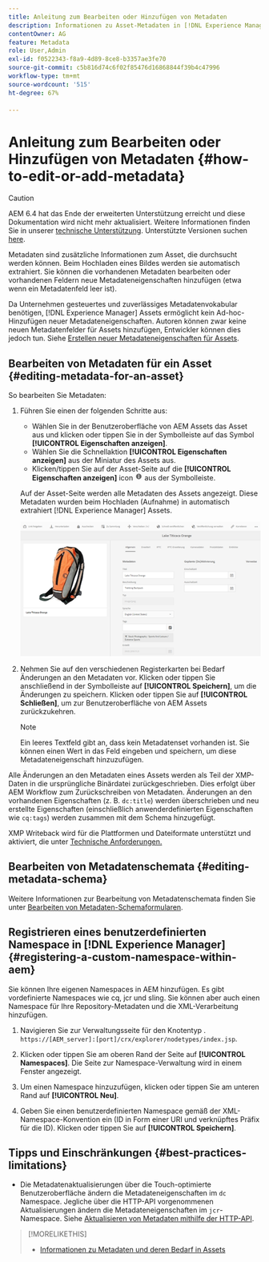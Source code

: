 ```yaml
---
title: Anleitung zum Bearbeiten oder Hinzufügen von Metadaten
description: Informationen zu Asset-Metadaten in [!DNL Experience Manager] Assets und verschiedene Möglichkeiten zum Bearbeiten von Asset-Metadaten.
contentOwner: AG
feature: Metadata
role: User,Admin
exl-id: f0522343-f8a9-4d89-8ce8-b3357ae3fe70
source-git-commit: c5b816d74c6f02f85476d16868844f39b4c47996
workflow-type: tm+mt
source-wordcount: '515'
ht-degree: 67%

---
```


# Anleitung zum Bearbeiten oder Hinzufügen von Metadaten {#how-to-edit-or-add-metadata}

>[!CAUTION]
>
>AEM 6.4 hat das Ende der erweiterten Unterstützung erreicht und diese Dokumentation wird nicht mehr aktualisiert. Weitere Informationen finden Sie in unserer [technische Unterstützung](https://helpx.adobe.com/de/support/programs/eol-matrix.html). Unterstützte Versionen suchen [here](https://experienceleague.adobe.com/docs/?lang=de).

Metadaten sind zusätzliche Informationen zum Asset, die durchsucht werden können. Beim Hochladen eines Bildes werden sie automatisch extrahiert. Sie können die vorhandenen Metadaten bearbeiten oder vorhandenen Feldern neue Metadateneigenschaften hinzufügen (etwa wenn ein Metadatenfeld leer ist).

Da Unternehmen gesteuertes und zuverlässiges Metadatenvokabular benötigen, [!DNL Experience Manager] Assets ermöglicht kein Ad-hoc-Hinzufügen neuer Metadateneigenschaften. Autoren können zwar keine neuen Metadatenfelder für Assets hinzufügen, Entwickler können dies jedoch tun. Siehe [Erstellen neuer Metadateneigenschaften für Assets](meta-edit.md#editing-metadata-schema).

## Bearbeiten von Metadaten für ein Asset {#editing-metadata-for-an-asset}

So bearbeiten Sie Metadaten:

1. Führen Sie einen der folgenden Schritte aus:

   * Wählen Sie in der Benutzeroberfläche von AEM Assets das Asset aus und klicken oder tippen Sie in der Symbolleiste auf das Symbol **[!UICONTROL Eigenschaften anzeigen]**.
   * Wählen Sie die Schnellaktion **[!UICONTROL Eigenschaften anzeigen]** aus der Miniatur des Assets aus.
   * Klicken/tippen Sie auf der Asset-Seite auf die **[!UICONTROL Eigenschaften anzeigen]** icon ![Infosymbol](assets/do-not-localize/info_icon.png) aus der Symbolleiste.

   Auf der Asset-Seite werden alle Metadaten des Assets angezeigt. Diese Metadaten wurden beim Hochladen (Aufnahme) in automatisch extrahiert [!DNL Experience Manager] Assets.

   ![chlimage_1-169](assets/chlimage_1-169.png)

1. Nehmen Sie auf den verschiedenen Registerkarten bei Bedarf Änderungen an den Metadaten vor. Klicken oder tippen Sie anschließend in der Symbolleiste auf **[!UICONTROL Speichern]**, um die Änderungen zu speichern. Klicken oder tippen Sie auf **[!UICONTROL Schließen]**, um zur Benutzeroberfläche von AEM Assets zurückzukehren.

   >[!NOTE]
   >
   >Ein leeres Textfeld gibt an, dass kein Metadatenset vorhanden ist. Sie können einen Wert in das Feld eingeben und speichern, um diese Metadateneigenschaft hinzuzufügen.

Alle Änderungen an den Metadaten eines Assets werden als Teil der XMP-Daten in die ursprüngliche Binärdatei zurückgeschrieben. Dies erfolgt über AEM Workflow zum Zurückschreiben von Metadaten. Änderungen an den vorhandenen Eigenschaften (z. B. `dc:title`) werden überschrieben und neu erstellte Eigenschaften (einschließlich anwenderdefinierten Eigenschaften wie `cq:tags`) werden zusammen mit dem Schema hinzugefügt.

XMP Writeback wird für die Plattformen und Dateiformate unterstützt und aktiviert, die unter [Technische Anforderungen.](/help/sites-deploying/technical-requirements.md)

## Bearbeiten von Metadatenschemata {#editing-metadata-schema}

Weitere Informationen zur Bearbeitung von Metadatenschemata finden Sie unter [Bearbeiten von Metadaten-Schemaformularen](metadata-schemas.md#editing-metadata-schema-forms).

## Registrieren eines benutzerdefinierten Namespace in [!DNL Experience Manager] {#registering-a-custom-namespace-within-aem}

Sie können Ihre eigenen Namespaces in AEM hinzufügen. Es gibt vordefinierte Namespaces wie cq, jcr und sling. Sie können aber auch einen Namespace für Ihre Repository-Metadaten und die XML-Verarbeitung hinzufügen.

1. Navigieren Sie zur Verwaltungsseite für den Knotentyp . `https://[AEM_server]:[port]/crx/explorer/nodetypes/index.jsp`.
1. Klicken oder tippen Sie am oberen Rand der Seite auf **[!UICONTROL Namespaces]**. Die Seite zur Namespace-Verwaltung wird in einem Fenster angezeigt.

1. Um einen Namespace hinzuzufügen, klicken oder tippen Sie am unteren Rand auf **[!UICONTROL Neu]**.
1. Geben Sie einen benutzerdefinierten Namespace gemäß der XML-Namespace-Konvention ein (ID in Form einer URI und verknüpftes Präfix für die ID). Klicken oder tippen Sie auf **[!UICONTROL Speichern]**.

## Tipps und Einschränkungen {#best-practices-limitations}

* Die Metadatenaktualisierungen über die Touch-optimierte Benutzeroberfläche ändern die Metadateneigenschaften im `dc` Namespace. Jegliche über die HTTP-API vorgenommenen Aktualisierungen ändern die Metadateneigenschaften im `jcr`-Namespace. Siehe [Aktualisieren von Metadaten mithilfe der HTTP-API](/help/assets/mac-api-assets.md#update-asset-metadata).

>[!MORELIKETHIS]
>
>* [Informationen zu Metadaten und deren Bedarf in Assets](metadata.md)

